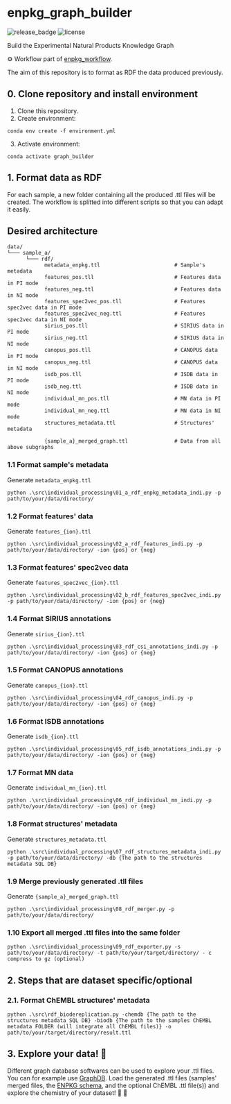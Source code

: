 # enpkg_graph_builder

![release_badge](https://img.shields.io/github/v/release/enpkg/enpkg_graph_builder)
![license](https://img.shields.io/github/license/enpkg/enpkg_graph_builder)

Build the Experimental Natural Products Knowledge Graph

⚙️ Workflow part of [enpkg_workflow](https://github.com/enpkg/enpkg_workflow).

The aim of this repository is to format as RDF the data produced previously.

## 0. Clone repository and install environment

1. Clone this repository.
2. Create environment: 
```console 
conda env create -f environment.yml
```
3. Activate environment:  
```console 
conda activate graph_builder
```
## 1. Format data as RDF

For each sample, a new folder containing all the produced .ttl files will be created. The workflow is splitted into different scripts so that you can adapt it easily.

## Desired architecture

```
data/
└─── sample_a/
      └─── rdf/
            metadata_enpkg.ttl                        # Sample's metadata
            features_pos.tll                          # Features data in PI mode
            features_neg.ttl                          # Features data in NI mode
            features_spec2vec_pos.tll                 # Features spec2vec data in PI mode
            features_spec2vec_neg.ttl                 # Features spec2vec data in NI mode
            sirius_pos.tll                            # SIRIUS data in PI mode
            sirius_neg.ttl                            # SIRIUS data in NI mode
            canopus_pos.tll                           # CANOPUS data in PI mode
            canopus_neg.ttl                           # CANOPUS data in NI mode
            isdb_pos.tll                              # ISDB data in PI mode
            isdb_neg.ttl                              # ISDB data in NI mode
            individual_mn_pos.tll                     # MN data in PI mode
            individual_mn_neg.ttl                     # MN data in NI mode
            structures_metadata.ttl                   # Structures' metadata
            
            {sample_a}_merged_graph.ttl               # Data from all above subgraphs
```


### 1.1 Format sample's metadata
Generate ```metadata_enpkg.ttl``` 
```console
python .\src\individual_processing\01_a_rdf_enpkg_metadata_indi.py -p path/to/your/data/directory/
```

### 1.2 Format features' data
Generate ```features_{ion}.ttl``` 
```console
python .\src\individual_processing\02_a_rdf_features_indi.py -p path/to/your/data/directory/ -ion {pos} or {neg}
```

### 1.3 Format features' spec2vec data
Generate ```features_spec2vec_{ion}.ttl``` 
```console
python .\src\individual_processing\02_b_rdf_features_spec2vec_indi.py -p path/to/your/data/directory/ -ion {pos} or {neg}
```

### 1.4 Format SIRIUS annotations
Generate ```sirius_{ion}.ttl``` 
```console
python .\src\individual_processing\03_rdf_csi_annotations_indi.py -p path/to/your/data/directory/ -ion {pos} or {neg}
```

### 1.5 Format CANOPUS annotations
Generate ```canopus_{ion}.ttl``` 
```console
python .\src\individual_processing\04_rdf_canopus_indi.py -p path/to/your/data/directory/ -ion {pos} or {neg}
```

### 1.6 Format ISDB annotations
Generate ```isdb_{ion}.ttl``` 
```console
python .\src\individual_processing\05_rdf_isdb_annotations_indi.py -p path/to/your/data/directory/ -ion {pos} or {neg}
```

### 1.7 Format MN data
Generate ```individual_mn_{ion}.ttl``` 
```console
python .\src\individual_processing\06_rdf_individual_mn_indi.py -p path/to/your/data/directory/ -ion {pos} or {neg}
```

### 1.8 Format structures' metadata
Generate ```structures_metadata.ttl```
```console
python .\src\individual_processing\07_rdf_structures_metadata_indi.py -p path/to/your/data/directory/ -db {The path to the structures metadata SQL DB}
```

### 1.9 Merge previously generated .tll files
Generate ```{sample_a}_merged_graph.ttl```
```console
python .\src\individual_processing\08_rdf_merger.py -p path/to/your/data/directory/
```

### 1.10 Export all merged .ttl files into the same folder

```console
python .\src\individual_processing\09_rdf_exporter.py -s path/to/your/data/directory/ -t path/to/your/target/directory/ - c compress to gz (optional)
```

## 2. Steps that are dataset specific/optional

### 2.1. Format ChEMBL structures' metadata

```console
python .\src\rdf_biodereplication.py -chemdb {The path to the structures metadata SQL DB} -biodb {The path to the samples ChEMBL metadata FOLDER (will integrate all ChEMBL files)} -o path/to/your/target/directory/result.ttl
```

## 3. Explore your data! :rocket:
Different graph database softwares can be used to explore your .ttl files. You can for example use [GraphDB](https://www.ontotext.com/products/graphdb/download/?utm_source=adwords&utm_medium=ppc&utm_term=graphdb&utm_campaign=Search+Graphdb&hsa_cam=19852701758&hsa_mt=b&hsa_ver=3&hsa_src=g&hsa_ad=651747487848&hsa_net=adwords&hsa_tgt=kwd-303292809981&hsa_acc=9129462532&hsa_grp=148766495242&hsa_kw=graphdb&gad=1&gclid=CjwKCAjwgqejBhBAEiwAuWHioH1ML91A1yVo1mWcVlI4PVsHvJNzwZfqNhy-PZuLvMjB_4OBaZ_LeRoCQ0AQAvD_BwE). Load the generated .ttl files (samples' merged files, the [ENPKG schema](https://github.com/enpkg/enpkg_graph_builder/blob/main/data/enpkg_schema.ttl), and the optional ChEMBL .ttl file(s)) and explore the chemistry of your dataset! 🌴 🦠


